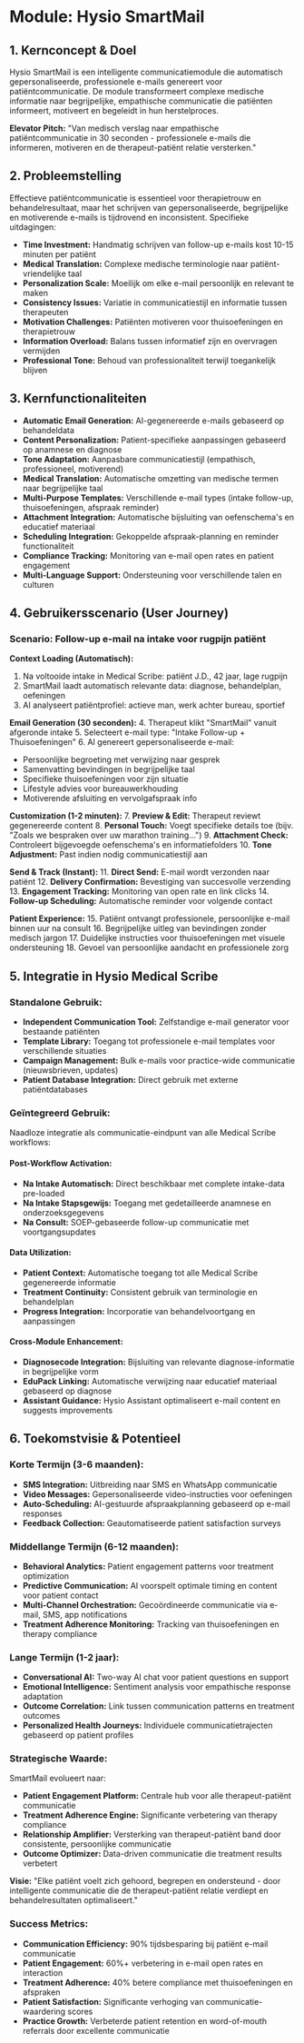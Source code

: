 # Module: Hysio SmartMail

## 1. Kernconcept & Doel

Hysio SmartMail is een intelligente communicatiemodule die automatisch gepersonaliseerde, professionele e-mails genereert voor patiëntcommunicatie. De module transformeert complexe medische informatie naar begrijpelijke, empathische communicatie die patiënten informeert, motiveert en begeleidt in hun herstelproces.

**Elevator Pitch:** "Van medisch verslag naar empathische patiëntcommunicatie in 30 seconden - professionele e-mails die informeren, motiveren en de therapeut-patiënt relatie versterken."

## 2. Probleemstelling

Effectieve patiëntcommunicatie is essentieel voor therapietrouw en behandelresultaat, maar het schrijven van gepersonaliseerde, begrijpelijke en motiverende e-mails is tijdrovend en inconsistent. Specifieke uitdagingen:

- **Time Investment:** Handmatig schrijven van follow-up e-mails kost 10-15 minuten per patiënt
- **Medical Translation:** Complexe medische terminologie naar patiënt-vriendelijke taal
- **Personalization Scale:** Moeilijk om elke e-mail persoonlijk en relevant te maken
- **Consistency Issues:** Variatie in communicatiestijl en informatie tussen therapeuten
- **Motivation Challenges:** Patiënten motiveren voor thuisoefeningen en therapietrouw
- **Information Overload:** Balans tussen informatief zijn en overvragen vermijden
- **Professional Tone:** Behoud van professionaliteit terwijl toegankelijk blijven

## 3. Kernfunctionaliteiten

- **Automatic Email Generation:** AI-gegenereerde e-mails gebaseerd op behandeldata
- **Content Personalization:** Patient-specifieke aanpassingen gebaseerd op anamnese en diagnose
- **Tone Adaptation:** Aanpasbare communicatiestijl (empathisch, professioneel, motiverend)
- **Medical Translation:** Automatische omzetting van medische termen naar begrijpelijke taal
- **Multi-Purpose Templates:** Verschillende e-mail types (intake follow-up, thuisoefeningen, afspraak reminder)
- **Attachment Integration:** Automatische bijsluiting van oefenschema's en educatief materiaal
- **Scheduling Integration:** Gekoppelde afspraak-planning en reminder functionaliteit
- **Compliance Tracking:** Monitoring van e-mail open rates en patient engagement
- **Multi-Language Support:** Ondersteuning voor verschillende talen en culturen

## 4. Gebruikersscenario (User Journey)

### Scenario: Follow-up e-mail na intake voor rugpijn patiënt

**Context Loading (Automatisch):**
1. Na voltooide intake in Medical Scribe: patiënt J.D., 42 jaar, lage rugpijn
2. SmartMail laadt automatisch relevante data: diagnose, behandelplan, oefeningen
3. AI analyseert patiëntprofiel: actieve man, werk achter bureau, sportief

**Email Generation (30 seconden):**
4. Therapeut klikt "SmartMail" vanuit afgeronde intake
5. Selecteert e-mail type: "Intake Follow-up + Thuisoefeningen"
6. AI genereert gepersonaliseerde e-mail:
   - Persoonlijke begroeting met verwijzing naar gesprek
   - Samenvatting bevindingen in begrijpelijke taal
   - Specifieke thuisoefeningen voor zijn situatie
   - Lifestyle advies voor bureauwerkhouding
   - Motiverende afsluiting en vervolgafspraak info

**Customization (1-2 minuten):**
7. **Preview & Edit:** Therapeut reviewt gegenereerde content
8. **Personal Touch:** Voegt specifieke details toe (bijv. "Zoals we bespraken over uw marathon training...")
9. **Attachment Check:** Controleert bijgevoegde oefenschema's en informatiefolders
10. **Tone Adjustment:** Past indien nodig communicatiestijl aan

**Send & Track (Instant):**
11. **Direct Send:** E-mail wordt verzonden naar patiënt
12. **Delivery Confirmation:** Bevestiging van succesvolle verzending
13. **Engagement Tracking:** Monitoring van open rate en link clicks
14. **Follow-up Scheduling:** Automatische reminder voor volgende contact

**Patient Experience:**
15. Patiënt ontvangt professionele, persoonlijke e-mail binnen uur na consult
16. Begrijpelijke uitleg van bevindingen zonder medisch jargon
17. Duidelijke instructies voor thuisoefeningen met visuele ondersteuning
18. Gevoel van persoonlijke aandacht en professionele zorg

## 5. Integratie in Hysio Medical Scribe

### **Standalone Gebruik:**
- **Independent Communication Tool:** Zelfstandige e-mail generator voor bestaande patiënten
- **Template Library:** Toegang tot professionele e-mail templates voor verschillende situaties
- **Campaign Management:** Bulk e-mails voor practice-wide communicatie (nieuwsbrieven, updates)
- **Patient Database Integration:** Direct gebruik met externe patiëntdatabases

### **Geïntegreerd Gebruik:**
Naadloze integratie als communicatie-eindpunt van alle Medical Scribe workflows:

#### **Post-Workflow Activation:**
- **Na Intake Automatisch:** Direct beschikbaar met complete intake-data pre-loaded
- **Na Intake Stapsgewijs:** Toegang met gedetailleerde anamnese en onderzoeksgegevens
- **Na Consult:** SOEP-gebaseerde follow-up communicatie met voortgangsupdates

#### **Data Utilization:**
- **Patient Context:** Automatische toegang tot alle Medical Scribe gegenereerde informatie
- **Treatment Continuity:** Consistent gebruik van terminologie en behandelplan
- **Progress Integration:** Incorporatie van behandelvoortgang en aanpassingen

#### **Cross-Module Enhancement:**
- **Diagnosecode Integration:** Bijsluiting van relevante diagnose-informatie in begrijpelijke vorm
- **EduPack Linking:** Automatische verwijzing naar educatief materiaal gebaseerd op diagnose
- **Assistant Guidance:** Hysio Assistant optimaliseert e-mail content en suggests improvements

## 6. Toekomstvisie & Potentieel

### **Korte Termijn (3-6 maanden):**
- **SMS Integration:** Uitbreiding naar SMS en WhatsApp communicatie
- **Video Messages:** Gepersonaliseerde video-instructies voor oefeningen
- **Auto-Scheduling:** AI-gestuurde afspraakplanning gebaseerd op e-mail responses
- **Feedback Collection:** Geautomatiseerde patient satisfaction surveys

### **Middellange Termijn (6-12 maanden):**
- **Behavioral Analytics:** Patient engagement patterns voor treatment optimization
- **Predictive Communication:** AI voorspelt optimale timing en content voor patient contact
- **Multi-Channel Orchestration:** Gecoördineerde communicatie via e-mail, SMS, app notifications
- **Treatment Adherence Monitoring:** Tracking van thuisoefeningen en therapy compliance

### **Lange Termijn (1-2 jaar):**
- **Conversational AI:** Two-way AI chat voor patient questions en support
- **Emotional Intelligence:** Sentiment analysis voor empathische response adaptation
- **Outcome Correlation:** Link tussen communication patterns en treatment outcomes
- **Personalized Health Journeys:** Individuele communicatietrajecten gebaseerd op patient profiles

### **Strategische Waarde:**
SmartMail evolueert naar:
- **Patient Engagement Platform:** Centrale hub voor alle therapeut-patiënt communicatie
- **Treatment Adherence Engine:** Significante verbetering van therapy compliance
- **Relationship Amplifier:** Versterking van therapeut-patiënt band door consistente, persoonlijke communicatie
- **Outcome Optimizer:** Data-driven communicatie die treatment results verbetert

**Visie:** "Elke patiënt voelt zich gehoord, begrepen en ondersteund - door intelligente communicatie die de therapeut-patiënt relatie verdiept en behandelresultaten optimaliseert."

### **Success Metrics:**
- **Communication Efficiency:** 90% tijdsbesparing bij patiënt e-mail communicatie
- **Patient Engagement:** 60%+ verbetering in e-mail open rates en interaction
- **Treatment Adherence:** 40% betere compliance met thuisoefeningen en afspraken
- **Patient Satisfaction:** Significante verhoging van communicatie-waardering scores
- **Practice Growth:** Verbeterde patient retention en word-of-mouth referrals door excellente communicatie